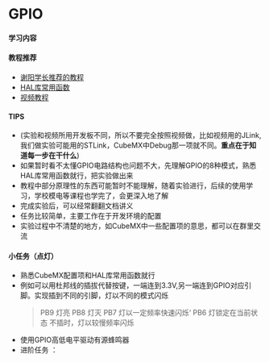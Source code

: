 # GPIO

#### 学习内容
#### 教程推荐
- [谢阳学长推荐的教程](https://www.cnblogs.com/dongxiaodong/p/14128088.html)
- [HAL库常用函数](https://blog.csdn.net/llq_the7/article/details/108235951#:~:text=HAL_GPIO_LockPin%20%2F%2F%20%E5%A6%82%E6%9E%9C%E4%B8%80%E4%B8%AA%E7%AE%A1%E8%84%9A%E7%9A%84%E5%BD%93%E5%89%8D%E7%8A%B6%E6%80%81%E6%98%AF1%EF%BC%8C%E8%AF%BB%E7%AE%A1%E8%84%9A%E5%80%BC%E4%BD%BF%E7%94%A8%E9%94%81%E5%AE%9A%EF%BC%8C%E5%BD%93%E8%BF%99%E4%B8%AA%E7%AE%A1%E8%84%9A%E7%94%B5%E5%B9%B3%E5%8F%98%E5%8C%96%E6%97%B6%E4%BF%9D%E6%8C%81%E9%94%81%E5%AE%9A%E6%97%B6%E7%9A%84%E5%80%BC%EF%BC%8C%E7%9B%B4%E5%88%B0%E9%87%8D%E7%BD%AE%E6%89%8D%E6%94%B9%E5%8F%98%20HAL_StatusTypeDef,HAL_GPIO_LockPin%20%28GPIO_TypeDef%2A%20GPIOx%2C%20uint16_t%20GPIO_Pin%29)
- [视频教程](https://www.bilibili.com/video/BV1Sy4y1y7B1?p=3&spm_id_from=pageDriver&vd_source=baa784078e67e28c38d26cf6881f8357) 

#### TIPS
- (实验和视频所用开发板不同，所以不要完全按照视频做，比如视频用的JLink,我们做实验可能用的STLink，CubeMX中Debug那一项就不同。**重点在于知道每一步在干什么**)
- 如果暂时看不太懂GPIO电路结构也问题不大，先理解GPIO的8种模式，熟悉HAL库常用函数就行，把实验做出来
- 教程中部分原理性的东西可能暂时不能理解，随着实验进行，后续的使用学习，学校模电等课程也学完了，会更深入地了解
- 完成实验后，可以经常翻翻文档讲义
- 任务比较简单，主要工作在于开发环境的配置
- 实验过程中不清楚的地方，如CubeMX中一些配置项的意思，都可以在群里交流
#### 小任务（点灯）
- 熟悉CubeMX配置项和HAL库常用函数就行
- 例如可以用杜邦线的插拔代替按键，一端连到3.3V,另一端连到GPIO对应引脚。实现插到不同的引脚，灯以不同的模式闪烁
  > PB9 灯亮
  > PB8 灯灭
  > PB7 灯以一定频率快速闪烁‘
  > PB6 灯锁定在当前状态
  > 不插时，灯以较慢频率闪烁
- 使用GPIO高低电平驱动有源蜂鸣器
- 进阶任务 ：
